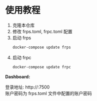 # 使用教程

1. 克隆本仓库
2. 修改 frps.toml, frpc.toml 配置
3. 启动 frps
    ```bash
   docker-compose update frps
    ```
4. 启动 frpc
    ```bash
   docker-compose update frpc
    ```
**Dashboard:**

登录地址: http://<serverAddr>:7500</br>
账户密码为 frps.toml 文件中配置的账户密码